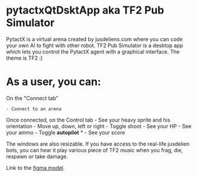 ﻿# pytactxQtDsktApp aka TF2 Pub Simulator

PytactX is a virtual arena created by jusdeliens.com where you can code your own AI to fight with other robot.
TF2 Pub Simulator is a desktop app which lets you control the PytactX agent with a graphical interface. The theme is TF2 :)

# As a user, you can:

On the "Connect tab"

    - Connect to an arena

Once connected, on the Control tab
    - See your heavy sprite and his orientation
    - Move up, down, left or right
    - Toggle shoot
    - See your HP
    - See your ammo
    - Toggle **autopilot** *
    - See your score

The windows are also resizable.
If you have access to the real-life jusdelien bots, you can hear it play various piece of TF2 music when you frag, die, respawn or take damage.

Link to the [figma model]([https://pages.github.com/](http://www.figma.com/file/vrtPgi1lMvBhYUB0aIbdb9/Untitled?type=design&amp;node-id=0%3A1&amp;t=xdE9ul4PewLjq9gt-1)).
